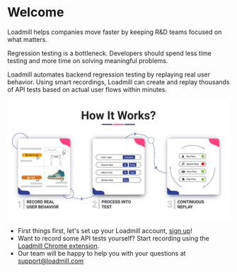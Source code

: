# Welcome

Loadmill helps companies move faster by keeping R&D teams focused on what matters. 

Regression testing is a bottleneck. Developers should spend less time testing and more time on solving meaningful problems.

Loadmill automates backend regression testing by replaying real user behavior. Using smart recordings, Loadmill can create and replay thousands of API tests based on actual user flows within minutes. 

![](.gitbook/assets/shacharlands855.png)

* First things first, let's set up your Loadmill account, [sign up](https://www.loadmill.com/app/signup)!
* Want to record some API tests yourself? Start recording using the [Loadmill Chrome extension](https://chrome.google.com/webstore/detail/loadmill-recorder/gdkmnfehipofdefhpegbgkkocinlaofd?hl=en).
* Our team will be happy to help you with your questions at [support@loadmill.com](mailto:support@loadmill.com)   



